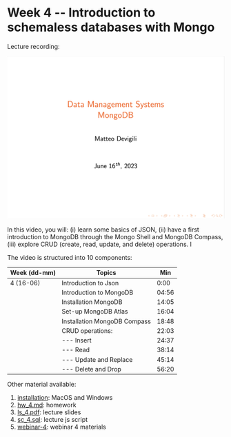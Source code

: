# Week 4 -- Introduction to schemaless databases with Mongo

Lecture recording:

[![Week 4](img/lecture4.png)](https://cityuni-my.sharepoint.com/:v:/r/personal/matteo_devigili_2_city_ac_uk/Documents/smm695/Week%204.mov?csf=1&web=1&e=Lyc0BH)

In this video, you will: (i) learn some basics of JSON, (ii) have a first
introduction to MongoDB through the Mongo Shell and MongoDB Compass, (iii)
explore CRUD (create, read, update, and delete) operations. I

The video is structured into 10 components:

| Week (dd-mm) | Topics                       | Min   |
| ------------ | ---------------------------- | ----- |
| 4 (16-06)    | Introduction to Json         | 0:00  |
|              | Introduction to MongoDB      | 04:56 |
|              | Installation MongoDB         | 14:05 |
|              | Set-up MongoDB Atlas         | 16:04 |
|              | Installation MongoDB Compass | 18:48 |
|              | CRUD operations:             | 22:03 |
|              | --- Insert                   | 24:37 |
|              | --- Read                     | 38:14 |
|              | --- Update and Replace       | 45:14 |
|              | --- Delete and Drop          | 56:20 |

Other material available:

1. [installation](https://mattdevigili.github.io/dms-smm695/week-4/installation/): MacOS and Windows
1. [hw_4.md](https://mattdevigili.github.io/dms-smm695/week-4/hw_4.html): homework
1. [ls_4.pdf](https://github.com/mattDevigili/dms-smm695/blob/master/week-4/ls_4.pdf): lecture slides
1. [sc_4.sql](https://github.com/mattDevigili/dms-smm695/blob/master/week-4/sc_4.js): lecture js script
1. [webinar-4](https://mattdevigili.github.io/dms-smm695/week-4/webinar-4/): webinar 4 materials
